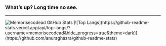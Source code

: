 ### What’s up? Long time no see.
---
<img align="left" alt ="Memorisecodead GitHub Stats" src = "https://github-readme-stats.vercel.app/api?username=memorisecodead&border_color=true&theme=dark" data-testid = "rank-circle"/>
[![Top Langs](https://github-readme-stats.vercel.app/api/top-langs/?username=memorisecodead&hide_progress=true&theme=dark)](https://github.com/anuraghazra/github-readme-stats)
